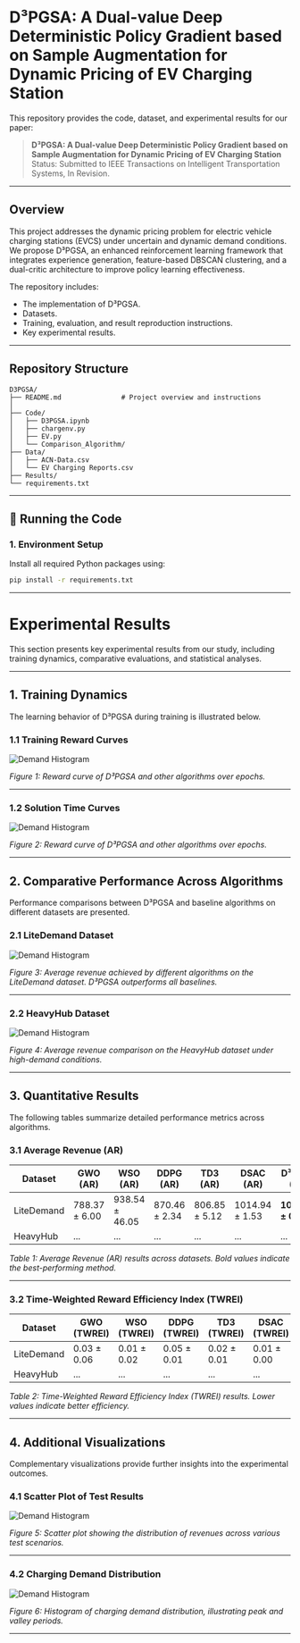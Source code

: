 # D³PGSA: A Dual-value Deep Deterministic Policy Gradient based on Sample Augmentation for Dynamic Pricing of EV Charging Station

This repository provides the code, dataset, and experimental results for our paper:

> **D³PGSA: A Dual-value Deep Deterministic Policy Gradient based on Sample Augmentation for Dynamic Pricing of EV Charging Station**  
> Status: Submitted to IEEE Transactions on Intelligent Transportation Systems, In Revision.

---

## Overview

This project addresses the dynamic pricing problem for electric vehicle charging stations (EVCS) under uncertain and dynamic demand conditions.  
We propose D³PGSA, an enhanced reinforcement learning framework that integrates experience generation, feature-based DBSCAN clustering, and a dual-critic architecture to improve policy learning effectiveness.

The repository includes:
- The implementation of D³PGSA.
- Datasets.
- Training, evaluation, and result reproduction instructions.
- Key experimental results.

---

## Repository Structure

```text
D3PGSA/
├── README.md               # Project overview and instructions
│   
├── Code/
│   ├── D3PGSA.ipynb             
│   ├── chargenv.py             
│   ├── EV.py                 
│   └── Comparison_Algorithm/
├── Data/
│   ├── ACN-Data.csv               
│   └── EV Charging Reports.csv           
├── Results/   
└── requirements.txt
```
---


## 🔧 Running the Code

### 1. Environment Setup

Install all required Python packages using:

```bash
pip install -r requirements.txt
```
---



# Experimental Results

This section presents key experimental results from our study, including training dynamics, comparative evaluations, and statistical analyses.

---

## 1. Training Dynamics

The learning behavior of D³PGSA during training is illustrated below.

### 1.1 Training Reward Curves

![Demand Histogram](Images/8.png)

*Figure 1: Reward curve of D³PGSA and other algorithms over epochs.*

---

  ### 1.2  Solution Time Curves 

![Demand Histogram](Images/7.png)

*Figure 2: Reward curve of D³PGSA and other algorithms over epochs.*

---

## 2. Comparative Performance Across Algorithms

Performance comparisons between D³PGSA and baseline algorithms on different datasets are presented.

### 2.1 LiteDemand Dataset

![Demand Histogram](Images/7.png)

*Figure 3: Average revenue achieved by different algorithms on the LiteDemand dataset. D³PGSA outperforms all baselines.*

---

### 2.2 HeavyHub Dataset
![Demand Histogram](Images/7.png)

*Figure 4: Average revenue comparison on the HeavyHub dataset under high-demand conditions.*

---

## 3. Quantitative Results

The following tables summarize detailed performance metrics across algorithms.

### 3.1 Average Revenue (AR)

| Dataset        | GWO (AR)        | WSO (AR)        | DDPG (AR)       | TD3 (AR)        | DSAC (AR)       | D³PGSA (AR)         |
|----------------|-----------------|-----------------|-----------------|-----------------|-----------------|---------------------|
| LiteDemand     | 788.37 ± 6.00    | 938.54 ± 46.05   | 870.46 ± 2.34    | 806.85 ± 5.12    | 1014.94 ± 1.53   | **1029.73 ± 0.98**   |
| HeavyHub       | ...             | ...             | ...             | ...             | ...             | ...                 |

*Table 1: Average Revenue (AR) results across datasets. Bold values indicate the best-performing method.*

---

### 3.2 Time-Weighted Reward Efficiency Index (TWREI)

| Dataset        | GWO (TWREI) | WSO (TWREI) | DDPG (TWREI) | TD3 (TWREI) | DSAC (TWREI) | D³PGSA (TWREI)     |
|----------------|-------------|-------------|-------------|-------------|-------------|--------------------|
| LiteDemand     | 0.03 ± 0.06  | 0.01 ± 0.02  | 0.05 ± 0.01  | 0.02 ± 0.01  | 0.01 ± 0.00  | **0.01 ± 0.00**    |
| HeavyHub       | ...         | ...         | ...         | ...         | ...         | ...                |

*Table 2: Time-Weighted Reward Efficiency Index (TWREI) results. Lower values indicate better efficiency.*

---

## 4. Additional Visualizations

Complementary visualizations provide further insights into the experimental outcomes.

### 4.1 Scatter Plot of Test Results

![Demand Histogram](Images/7.png)

*Figure 5: Scatter plot showing the distribution of revenues across various test scenarios.*

---

### 4.2 Charging Demand Distribution

![Demand Histogram](Images/7.png)

*Figure 6: Histogram of charging demand distribution, illustrating peak and valley periods.*

---

